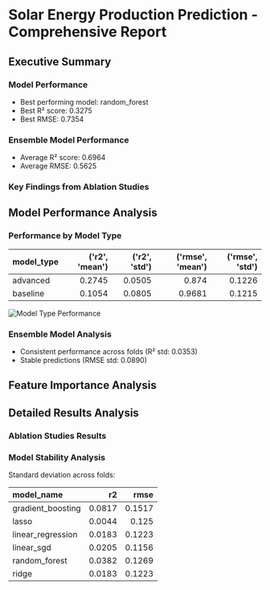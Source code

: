 # Solar Energy Production Prediction - Comprehensive Report

## Executive Summary

### Model Performance

- Best performing model: random_forest
- Best R² score: 0.3275
- Best RMSE: 0.7354

### Ensemble Model Performance

- Average R² score: 0.6964
- Average RMSE: 0.5625

### Key Findings from Ablation Studies



## Model Performance Analysis

### Performance by Model Type

| model_type   |   ('r2', 'mean') |   ('r2', 'std') |   ('rmse', 'mean') |   ('rmse', 'std') |
|:-------------|-----------------:|----------------:|-------------------:|------------------:|
| advanced     |           0.2745 |          0.0505 |             0.874  |            0.1226 |
| baseline     |           0.1054 |          0.0805 |             0.9681 |            0.1215 |

![Model Type Performance](model_type_performance.png)


### Ensemble Model Analysis

- Consistent performance across folds (R² std: 0.0353)
- Stable predictions (RMSE std: 0.0890)


## Feature Importance Analysis



## Detailed Results Analysis

### Ablation Studies Results


### Model Stability Analysis

Standard deviation across folds:

| model_name        |     r2 |   rmse |
|:------------------|-------:|-------:|
| gradient_boosting | 0.0817 | 0.1517 |
| lasso             | 0.0044 | 0.125  |
| linear_regression | 0.0183 | 0.1223 |
| linear_sgd        | 0.0205 | 0.1156 |
| random_forest     | 0.0382 | 0.1269 |
| ridge             | 0.0183 | 0.1223 |